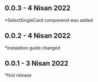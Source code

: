 ## 0.0.3 - 4 Nisan 2022

*SelectSingleCard componend was added
## 0.0.2 - 4 Nisan 2022

*instalation guide changed
## 0.0.1 - 3 Nisan 2022

*first release
